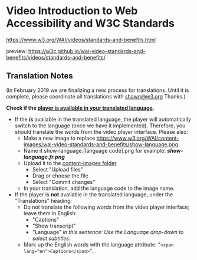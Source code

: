 # Video Introduction to Web Accessibility and W3C Standards
https://www.w3.org/WAI/videos/standards-and-benefits.html

preview: https://w3c.github.io/wai-video-standards-and-benefits/videos/standards-and-benefits/

## Translation Notes

(In February 2019 we are finalizing a new process for translations. Until it is complete, please coordinate all translations with shawn@w3.org Thanks.)

**Check if the [player is available in your translated language](https://github.com/ableplayer/ableplayer/blob/master/README.md#user-content-supported-languages).**

* If the _**is**_ available in the translated language, the player will automatically switch to the language (once we have it implemented). Therefore, you should translate the words from the video player interface. Please also:
   * Make a new image to replace https://www.w3.org/WAI/content-images/wai-video-standards-and-benefits/show-language.png
   * Name it show-language.[language code].png for example: _**show-language.fr.png**_
   * Upload it to the [content-images folder](https://github.com/w3c/wai-video-standards-and-benefits/tree/master/content-images/wai-video-standards-and-benefits)
      * Select "Upload files"
      * Drag or choose the file
      * Select "Commit changes"
   * In your translation, add the language code to the image name.
* If the player is **not** available in the translated language, under the "Translations" heading:
   * Do not translate the following words from the video player interface; leave them in English:
     * "Captions"
     * "Show transcript"
     * "Language" _in this sentence: Use the Language drop-down to select subtitles._
   * Mark up the English words with the language attribute: "`<span lang="en">Captions</span>`". 
